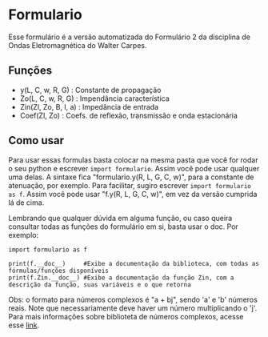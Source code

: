 # Formulario
Esse formulário é a versão automatizada do Formulário 2 da disciplina de Ondas Eletromagnética do Walter Carpes.

## Funções
- y(L, C, w, R, G) : Constante de propagação
- Zo(L, C, w, R, G) : Impendância característica
- Zin(Zl, Zo, B, l, a) : Impedância de entrada
- Coef(Zl, Zo) : Coefs. de reflexão, transmissão e onda estacionária

## Como usar
Para usar essas formulas basta colocar na mesma pasta que você for rodar o seu python e escrever ```import formulario```. Assim você pode usar qualquer uma delas. A sintaxe fica "formulario.y(R, L, G, C, w)", para a constante de atenuação, por exemplo.
Para facilitar, sugiro escrever ```import formulario as f```. Assim você pode usar "f.y(R, L, G, C, w)", em vez da versão cumprida lá de cima.

Lembrando que qualquer dúvida em alguma função, ou caso queira consultar todas as funções do formulário em si, basta usar o doc. Por exemplo:
```
import formulario as f

print(f.__doc__)     #Exibe a documentação da biblioteca, com todas as fórmulas/funções disponíveis
print(f.Zin.__doc__) #Exibe a documentação da função Zin, com a descrição da função, suas variáveis e o que retorna
```
Obs: o formato para números complexos é "a + bj", sendo 'a' e 'b' números reais. Note que necessariamente deve haver um número multiplicando o 'j'. Para mais informações sobre  biblioteta de números complexos, acesse esse [link](https://docs.python.org/3.6/library/cmath.html).
